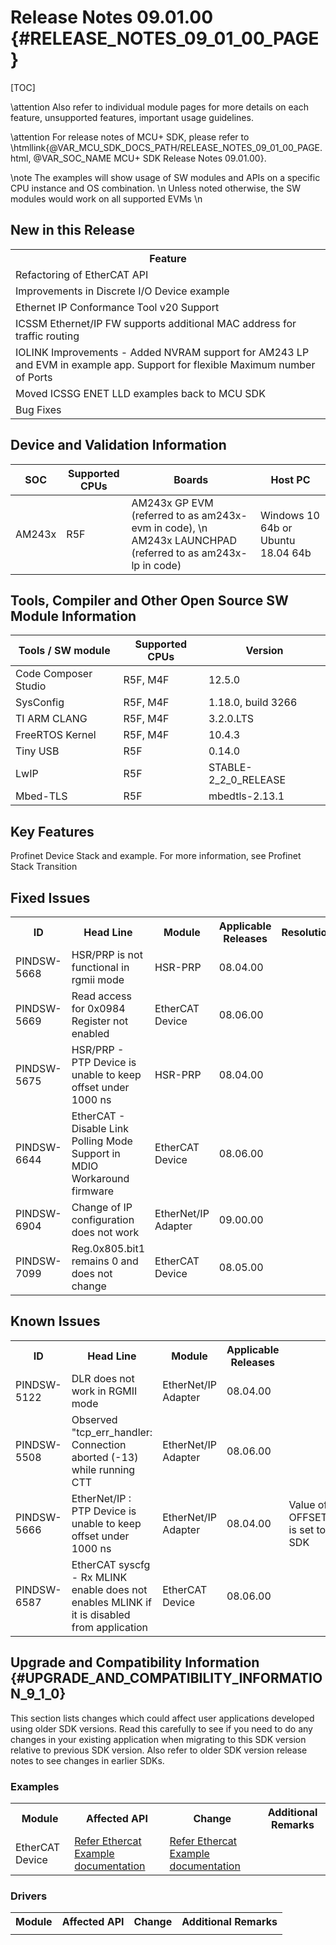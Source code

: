 # Release Notes 09.01.00 {#RELEASE_NOTES_09_01_00_PAGE}

[TOC]

\attention Also refer to individual module pages for more details on each feature, unsupported features, important usage guidelines.

\attention For release notes of MCU+ SDK, please refer to \htmllink{@VAR_MCU_SDK_DOCS_PATH/RELEASE_NOTES_09_01_00_PAGE.html, @VAR_SOC_NAME MCU+ SDK Release Notes 09.01.00}.

\note The examples will show usage of SW modules and APIs on a specific CPU instance and OS combination. \n
      Unless noted otherwise, the SW modules would work on all supported EVMs \n

## New in this Release

<table>
<tr>
    <th> Feature
</tr>
<tr>
    <td> Refactoring of EtherCAT API
</tr>
<tr>
    <td> Improvements in Discrete I/O Device example 
</tr>
<tr>
    <td> Ethernet IP Conformance Tool v20 Support
</tr>
<tr>
    <td> ICSSM Ethernet/IP FW supports additional MAC address for traffic routing
</tr>
<tr>
    <td> IOLINK Improvements - Added NVRAM support for AM243 LP and EVM in example app. Support for flexible Maximum number of Ports
</tr>
<tr>
    <td> Moved ICSSG ENET LLD examples back to MCU SDK
</tr>
<tr>
    <td> Bug Fixes
</tr>
</table>

## Device and Validation Information

SOC    | Supported CPUs  | Boards                                                                                                      | Host PC
-------|-----------------|-------------------------------------------------------------------------------------------------------------|-----------------------------------
AM243x | R5F             | AM243x GP EVM (referred to as am243x-evm in code), \n AM243x LAUNCHPAD (referred to as am243x-lp in code)   | Windows 10 64b or Ubuntu 18.04 64b

## Tools, Compiler and Other Open Source SW Module Information

Tools / SW module       | Supported CPUs | Version
------------------------|----------------|-----------------------
Code Composer Studio    | R5F, M4F       | 12.5.0
SysConfig               | R5F, M4F       | 1.18.0, build 3266
TI ARM CLANG            | R5F, M4F       | 3.2.0.LTS
FreeRTOS Kernel         | R5F, M4F       | 10.4.3
Tiny USB                | R5F            | 0.14.0
LwIP                    | R5F            | STABLE-2_2_0_RELEASE
Mbed-TLS                | R5F            | mbedtls-2.13.1

## Key Features

<!-- ### Features not supported in release -->
Profinet Device Stack and example. For more information, see Profinet Stack Transition

## Fixed Issues

<table>
<tr>
    <th> ID
    <th> Head Line
    <th> Module
    <th> Applicable Releases
    <th> Resolution/Comments
</tr>
<tr>
    <td> PINDSW-5668
    <td> HSR/PRP is not functional in rgmii mode
    <td> HSR-PRP
    <td> 08.04.00
    <td> 
</tr>
<tr>
    <td> PINDSW-5669
    <td> Read access for 0x0984 Register not enabled
    <td> EtherCAT Device
    <td> 08.06.00
    <td> 
</tr>
<tr>
    <td> PINDSW-5675
    <td> HSR/PRP - PTP Device is unable to keep offset under 1000 ns
    <td> HSR-PRP
    <td> 08.04.00
    <td> 
</tr>
<tr>
    <td> PINDSW-6644
    <td> EtherCAT - Disable Link Polling Mode Support in MDIO Workaround firmware
    <td> EtherCAT Device
    <td> 08.06.00
    <td> 
</tr>
<tr>
    <td> PINDSW-6904
    <td> Change of IP configuration does not work
    <td> EtherNet/IP Adapter
    <td> 09.00.00
    <td> 
</tr>
<tr>
    <td> PINDSW-7099
    <td> Reg.0x805.bit1 remains 0 and does not change
    <td> EtherCAT Device
    <td> 08.05.00
    <td> 
</tr>
</table>

## Known Issues

<table>
<tr>
    <th> ID
    <th> Head Line
    <th> Module
    <th> Applicable Releases
    <th> Workaround
</tr>
<tr>
    <td> PINDSW-5122
    <td> DLR does not work in RGMII mode
    <td> EtherNet/IP Adapter
    <td> 08.04.00
    <td> 
</tr>
<tr>
    <td> PINDSW-5508
    <td> Observed "tcp_err_handler: Connection aborted (-13) while running CTT
    <td> EtherNet/IP Adapter
    <td> 08.06.00
    <td> 
</tr>
<tr>
    <td> PINDSW-5666
    <td> EtherNet/IP : PTP Device is unable to keep offset under 1000 ns
    <td> EtherNet/IP Adapter
    <td> 08.04.00
    <td> Value of OFFSET_THRESHOLD_FOR_RESET is set to 10000 ns by default in SDK
</tr>
<tr>
    <td> PINDSW-6587
    <td> EtherCAT syscfg - Rx MLINK enable does not enables MLINK if it is disabled from application
    <td> EtherCAT Device
    <td> 08.06.00
    <td> 
</tr>
</table>

<!-- ## Errata
<table>
<tr>
    <th> ID
    <th> Head Line
    <th> Module
    <th> SDK Status
</tr>
<tr>
    <td> -
    <td> -
    <td> -
    <td> -
</tr>
</table> -->

## Upgrade and Compatibility Information {#UPGRADE_AND_COMPATIBILITY_INFORMATION_9_1_0}

<!-- \attention When migrating from MCU+ SDK, see \ref MIGRATION_GUIDES for more details -->

This section lists changes which could affect user applications developed using older SDK versions.
Read this carefully to see if you need to do any changes in your existing application when migrating to this SDK version relative to
previous SDK version. Also refer to older SDK version release notes to see changes in
earlier SDKs.

<!-- ### Compiler Options

<table>
<tr>
    <th> Module
    <th> Affected API
    <th> Change
    <th> Additional Remarks
</tr>
<tr>
    <td> 
    <td> 
    <td> 
    <td> 
</tr>
</table> -->

### Examples

<table>
<tr>
    <th> Module
    <th> Affected API
    <th> Change
    <th> Additional Remarks
</tr>
<tr>
    <td> EtherCAT Device
    <td> <a href="../am243x/ethercat_slave/_a_p_i_changes.html" target="_blank"> Refer Ethercat Example documentation </a>
    <td> <a href="../am243x/ethercat_slave/_a_p_i_changes.html" target="_blank"> Refer Ethercat Example documentation </a>
    <td> 
</tr>
</table>

### Drivers

<table>
<tr>
    <th> Module
    <th> Affected API
    <th> Change
    <th> Additional Remarks
</tr>
<tr>
    <td> 
    <td> 
    <td> 
    <td> 
</tr>
</table>
